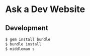 # Ask a Dev Website

## Development

```bash
$ gem install bundle
$ bundle install
$ middleman s
```
